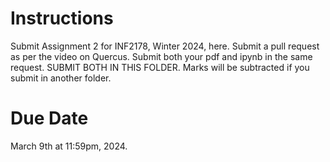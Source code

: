 # Instructions
Submit Assignment 2 for INF2178, Winter 2024, here. Submit a pull request as per the video on Quercus. Submit both your pdf and ipynb in the same request. SUBMIT BOTH IN THIS FOLDER. Marks will be subtracted if you submit in another folder.

# Due Date
March 9th at 11:59pm, 2024.
